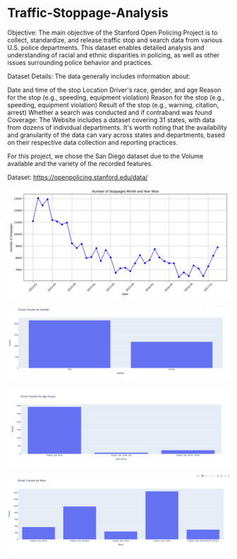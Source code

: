 # Traffic-Stoppage-Analysis

Objective: The main objective of the Stanford Open Policing Project is to collect, standardize, and release traffic stop and search data from various U.S. police departments. This dataset enables detailed analysis and understanding of racial and ethnic disparities in policing, as well as other issues surrounding police behavior and practices.

Dataset Details: The data generally includes information about:

Date and time of the stop
Location
Driver's race, gender, and age
Reason for the stop (e.g., speeding, equipment violation)
Reason for the stop (e.g., speeding, equipment violation)
Result of the stop (e.g., warning, citation, arrest)
Whether a search was conducted and if contraband was found
Coverage: The Website includes a dataset covering 31 states, with data from dozens of individual departments. It's worth noting that the availability and granularity of the data can vary across states and departments, based on their respective data collection and reporting practices.

For this project, we chose the San Diego dataset due to the Volume available and the variety of the recorded features.

Dataset: https://openpolicing.stanford.edu/data/

![Number of Stoppages Month and Year Wise](https://github.com/rsengar7/Traffic-Stoppage-Analysis/blob/main/Images/Number_of_Stoppages_Month_and_Year_Wise.png)

![Driver count by Gender](https://github.com/rsengar7/Traffic-Stoppage-Analysis/blob/main/Images/Driver_count_Gender.png)

![Driver Count By Age Group](https://github.com/rsengar7/Traffic-Stoppage-Analysis/blob/main/Images/Driver_count_age.png)

![Driver Count By Race](https://github.com/rsengar7/Traffic-Stoppage-Analysis/blob/main/Images/Driver_count_by_race.png)
